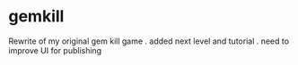# gemkill
Rewrite of my original gem kill game . added next level and tutorial . need to improve UI for publishing
